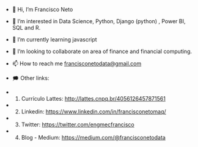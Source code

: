 - 👋 Hi, I’m Francisco Neto
- 👀 I’m interested in Data Science, Python, Django (python) , Power BI, SQL and R.
- 🌱 I’m currently learning javascript
- 💞️ I’m looking to collaborate on area of finance and financial computing.
- 📫 How to reach me francisconetodata@gmail.com 

- :right_anger_bubble: Other links: 
-   1) Currículo Lattes: http://lattes.cnpq.br/4056126457871561 
-   2) Linkedin: https://www.linkedin.com/in/francisconetomaq/
-   3) Twitter: https://twitter.com/engmecfrancisco
-   4) Blog - Medium: https://medium.com/@francisconetodata

